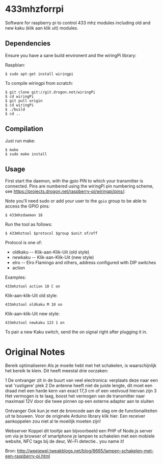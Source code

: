 433mhzforrpi
==============

Software for raspberry pi to control 433 mhz modules including old and new kaku (klik aan klik uit) modules.


Dependencies
-------------

Ensure you have a sane build environent and the wiringPi library:

Raspbian:

```
$ sudo apt-get install wiringpi
```

To compile wiringpi from scratch:

```
$ git clone git://git.drogon.net/wiringPi
$ cd wiringPi
$ git pull origin
$ cd wiringPi
$ ./build
$ cd ..
```

Compilation
-------------

Just run make:

```
$ make
$ sudo make install
```


Usage
-----------


First start the daemon, with the gpio PIN to which your transmitter is connected.
Pins are numbered using the wiringPi pin numbering scheme, see https://projects.drogon.net/raspberry-pi/wiringpi/pins/:

Note you'll need sudo or add your user to the ``gpio`` group to be able to access the GPIO pins:

```
$ 433mhzdaemon 18
```

Run the tool as follows:

```
$ 433mhztool $protocol $group $unit of/off
```

Protocol is one of:
* oldkaku -- Klik-aan-Klik-Uit (old style)
* newkaku -- Klik-aan-Klik-Uit (new style)
* elro -- Elro Flamingo and others, address configured with DIP switches
* action


Examples:

```
433mhztool action 18 C on
```

Klik-aan-klik-Uit old style:

```
433mhztool oldkaku M 10 on
```

Klik-aan-klik-Uit new style:

```
433mhztool newkaku 123 1 on
```

To pair a new Kaku switch, send the on signal right after plugging it in.

Original Notes
===============

Bereik optimaliseren
Als je moeite hebt met het schakelen, is waarschijnlijk het bereik te klein.
Dit heeft meestal drie oorzaken:

1 De ontvanger zit in de buurt van veel electronica: verplaats deze naar een wat 'rustigere' plek
2 De antenne heeft niet de juiste lengte, dit moet een draad met een harde kern van exact 17,3 cm of een veelvoud hiervan zijn
3 Het vermogen is te laag, boost het vermogen van de transmitter naar maximaal 12V door die twee pinnen op een externe adapter aan te sluiten

Ontvanger
Ook kun je met de broncode aan de slag om de functionaliteiten uit te
bouwen. Voor de originele Arduino library klik hier. Een receiver
aankoppelen zou niet al te moeilijk moeten zijn!

Webserver
Koppel dit tooltje aan bijvoorbeeld een PHP of Node.js server om via je
browser of smartphone je lampen te schakelen met een mobiele website, NFC
tags bij de deur, Wi-Fi detectie.. you name it!

Bron: http://weejewel.tweakblogs.net/blog/8665/lampen-schakelen-met-een-raspberry-pi.html
